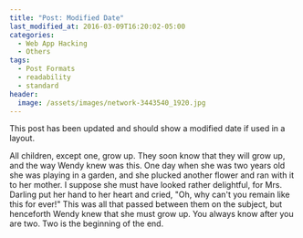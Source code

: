 ```yaml
---
title: "Post: Modified Date"
last_modified_at: 2016-03-09T16:20:02-05:00
categories:
  - Web App Hacking
  - Others
tags:
  - Post Formats
  - readability
  - standard
header:
  image: /assets/images/network-3443540_1920.jpg
---
```


This post has been updated and should show a modified date if used in a layout.

All children, except one, grow up. They soon know that they will grow up, and the way Wendy knew was this. One day when she was two years old she was playing in a garden, and she plucked another flower and ran with it to her mother. I suppose she must have looked rather delightful, for Mrs. Darling put her hand to her heart and cried, "Oh, why can't you remain like this for ever!" This was all that passed between them on the subject, but henceforth Wendy knew that she must grow up. You always know after you are two. Two is the beginning of the end.